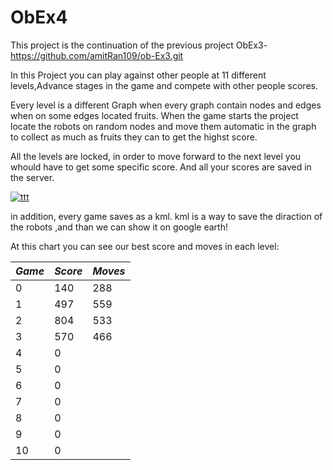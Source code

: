 # ObEx4

This project is the continuation of the previous project ObEx3- https://github.com/amitRan109/ob-Ex3.git

In this Project you can play against other people at 11 different levels,Advance stages in the game and compete with other people scores.

Every level is a different Graph when every graph contain nodes and edges when on some edges located fruits.
When the game starts the project locate the robots on random nodes and move them automatic in the graph to collect 
as much as fruits they can to get the highst score. 

All the levels are locked, in order to move forward to the next level you whould have to get some specific score.
And all your scores are saved in the server.

<a href="https://ibb.co/dpYpWnC"><img src="https://i.ibb.co/SmCmsqY/ttt.jpg" alt="ttt" border="0"></a>

in addition, every game saves as a kml. kml is a way to save the diraction of the robots ,and than we can show it on google earth!

At this chart you can see  our best score and moves in each level:



| _Game_ | _Score_ | _Moves_|
|-------------|------------|------------|
| 0        | 140   | 288|
| 1         | 497 | 559|
| 2         | 804 | 533|
| 3         | 570    | 466|
| 4        | 0| 
| 5         | 0    | 
| 6        | 0| 
| 7         | 0    | 
|8       | 0| 
| 9        | 0     | 
| 10        | 0 | 
